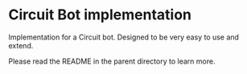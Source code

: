 # Circuit Bot implementation

Implementation for a Circuit bot. Designed to be very easy to use and extend.

Please read the README in the parent directory to learn more.
